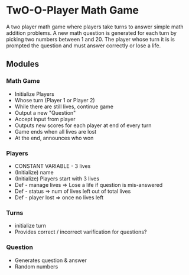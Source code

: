 # TwO-O-Player Math Game

A two player math game where players take turns to answer simple math addition problems. A new math question is generated for each turn by picking two numbers between 1 and 20. The player whose turn it is is prompted the question and must answer correctly or lose a life.

## Modules

### Math Game
- Initialize Players
- Whose turn (Player 1 or Player 2)
- While there are still lives, continue game
- Output a new "Question"
- Accept input from player
- Outputs new scores for each player at end of every turn
- Game ends when all lives are lost
- At the end, announces who won

### Players
- CONSTANT VARIABLE - 3 lives
- (Initialize) name
- (Initialize) Players start with 3 lives
- Def - manage lives => Lose a life if question is mis-answered
- Def - status => num of lives left out of total lives
- Def - player lost => once no lives left

### Turns
- initialize turn
- Provides correct / incorrect varification for questions?

### Question
- Generates question & answer
- Random numbers
